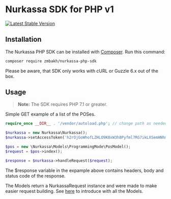 # Nurkassa SDK for PHP v1

[![Latest Stable Version](http://img.shields.io/badge/Latest%20Stable-1.2.4-blue.svg)](https://packagist.org/packages/zmbakh/nurkassa-php-sdk)

## Installation

The Nurkassa PHP SDK can be installed with [Composer](https://getcomposer.org/). Run this command:

```sh
composer require zmbakh/nurkassa-php-sdk
```

Please be aware, that SDK only works with cURL or Guzzle 6.x out of the box.

## Usage

> **Note:** The SDK requires PHP 7.1 or greater.

Simple GET example of a list of the POSes.

```php
require_once __DIR__ . '/vendor/autoload.php'; // change path as needed

$nurkassa = new Nurkassa\Nurkassa();
$nurkassa->setAccessToken('h2rOjGoWhofLZHLO9K0xW3h8Pyfml7RG7ikLXSemHNhmaSgBrgDXNu5NMNs6'); //Example token.

$pos = new \Nurkassa\Models\ProgrammingMode\PosModel();
$request = $pos->index();

$response = $nurkassa->handleRequest($request);
```
The $response variable in the expample above contains headers, body and status code of the response.

The Models return a NurkassaRequest instance and were made to make easier request building. See [here](src/Models) to introduce with all the Models.

